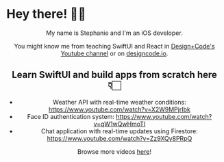 # Hey there! 👋🏻
<div style="text-align:center">
  <p>My name is Stephanie and I'm an iOS developer.</p>
  You might know me from teaching SwiftUI and React in <a href="https://www.youtube.com/c/DesignCodeTeam">Design+Code's Youtube channel</a> or on <a href="https://designcode.io">designcode.io</a>.
  
  ## Learn SwiftUI and build apps from scratch here 👇🏻
  - Weather API with real-time weather conditions: https://www.youtube.com/watch?v=X2W9MPjrIbk
  - Face ID authentication system: https://www.youtube.com/watch?v=qW1wQwHmoTI
  - Chat application with real-time updates using Firestore: https://www.youtube.com/watch?v=Zz9XQy8PRpQ
  
  Browse more videos <a href="https://www.youtube.com/c/DesignCodeTeam">here</a>!
</div>
